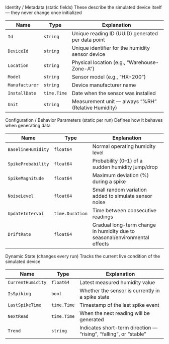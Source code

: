 Identity / Metadata (static fields)
These describe the simulated device itself — they never change once initialized

| **Name**       | **Type**    | **Explanation**                                     |
| -------------- | ----------- | --------------------------------------------------- |
| `Id`           | `string`    | Unique reading ID (UUID) generated per data point   |
| `DeviceId`     | `string`    | Unique identifier for the humidity sensor device    |
| `Location`     | `string`    | Physical location (e.g., “Warehouse-Zone-A”)        |
| `Model`        | `string`    | Sensor model (e.g., “HX-200”)                       |
| `Manufacturer` | `string`    | Device manufacturer name                            |
| `InstallDate`  | `time.Time` | Date when the sensor was installed                  |
| `Unit`         | `string`    | Measurement unit — always “%RH” (Relative Humidity) |


Configuration / Behavior Parameters (static per run)
Defines how it behaves when generating data

| **Name**           | **Type**        | **Explanation**                                                            |
| ------------------ | --------------- | -------------------------------------------------------------------------- |
| `BaselineHumidity` | `float64`       | Normal operating humidity level                                            |
| `SpikeProbability` | `float64`       | Probability (0–1) of a sudden humidity jump/drop                           |
| `SpikeMagnitude`   | `float64`       | Maximum deviation (%) during a spike                                       |
| `NoiseLevel`       | `float64`       | Small random variation added to simulate sensor noise                      |
| `UpdateInterval`   | `time.Duration` | Time between consecutive readings                                          |
| `DriftRate`        | `float64`       | Gradual long-term change in humidity due to seasonal/environmental effects |


Dynamic State (changes every run)
Tracks the current live condition of the simulated device

| **Name**          | **Type**    | **Explanation**                                                   |
| ----------------- | ----------- | ----------------------------------------------------------------- |
| `CurrentHumidity` | `float64`   | Latest measured humidity value                                    |
| `IsSpiking`       | `bool`      | Whether the sensor is currently in a spike state                  |
| `LastSpikeTime`   | `time.Time` | Timestamp of the last spike event                                 |
| `NextRead`        | `time.Time` | When the next reading will be generated                           |
| `Trend`           | `string`    | Indicates short-term direction — “rising”, “falling”, or “stable” |
